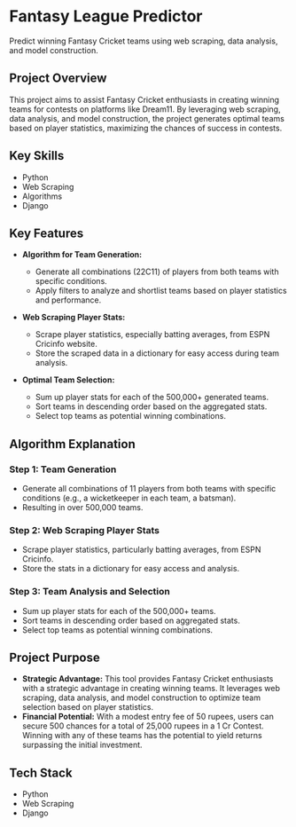 # Fantasy League Predictor

Predict winning Fantasy Cricket teams using web scraping, data analysis, and model construction.

## Project Overview

This project aims to assist Fantasy Cricket enthusiasts in creating winning teams for contests on platforms like Dream11. By leveraging web scraping, data analysis, and model construction, the project generates optimal teams based on player statistics, maximizing the chances of success in contests.

## Key Skills
- Python
- Web Scraping
- Algorithms
- Django

## Key Features

- **Algorithm for Team Generation:**
  - Generate all combinations (22C11) of players from both teams with specific conditions.
  - Apply filters to analyze and shortlist teams based on player statistics and performance.

- **Web Scraping Player Stats:**
  - Scrape player statistics, especially batting averages, from ESPN Cricinfo website.
  - Store the scraped data in a dictionary for easy access during team analysis.

- **Optimal Team Selection:**
  - Sum up player stats for each of the 500,000+ generated teams.
  - Sort teams in descending order based on the aggregated stats.
  - Select top teams as potential winning combinations.

## Algorithm Explanation

### Step 1: Team Generation
- Generate all combinations of 11 players from both teams with specific conditions (e.g., a wicketkeeper in each team, a batsman).
- Resulting in over 500,000 teams.

### Step 2: Web Scraping Player Stats
- Scrape player statistics, particularly batting averages, from ESPN Cricinfo.
- Store the stats in a dictionary for easy access and analysis.

### Step 3: Team Analysis and Selection
- Sum up player stats for each of the 500,000+ teams.
- Sort teams in descending order based on aggregated stats.
- Select top teams as potential winning combinations.

## Project Purpose

- **Strategic Advantage:** This tool provides Fantasy Cricket enthusiasts with a strategic advantage in creating winning teams. It leverages web scraping, data analysis, and model construction to optimize team selection based on player statistics.
- **Financial Potential:** With a modest entry fee of 50 rupees, users can secure 500 chances for a total of 25,000 rupees in a 1 Cr Contest. Winning with any of these teams has the potential to yield returns surpassing the initial investment.

## Tech Stack

- Python
- Web Scraping
- Django
